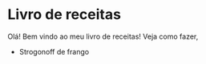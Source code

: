 # Livro de receitas 

Olá! Bem vindo ao meu livro de receitas! Veja como fazer,

- Strogonoff de frango
